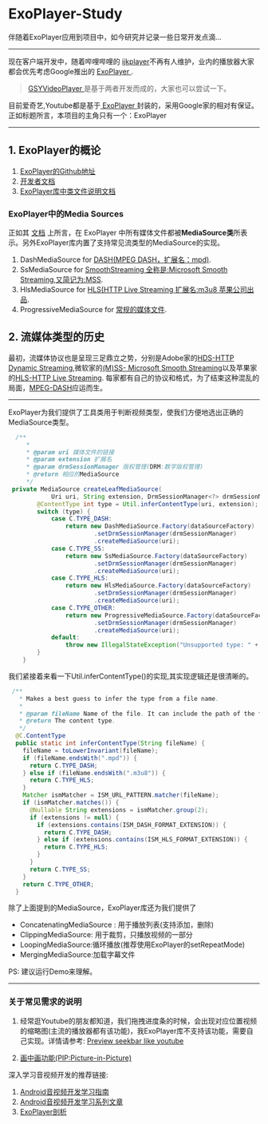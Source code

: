 <!--
 * @Author: BertKing
 * @version: 
 * @Date: 2020-09-02 20:26:00
 * @LastEditors: BertKing
 * @LastEditTime: 2020-09-03 15:12:56
 * @FilePath: /ExoPlayer-Study/README.md
 * @Description: 
-->
# ExoPlayer-Study
伴随着ExoPlayer应用到项目中，如今研究并记录一些日常开发点滴...

---
现在客户端开发中，随着哔哩哔哩的 [ijkplayer](https://github.com/bilibili/ijkplayer)不再有人维护，业内的播放器大家都会优先考虑Google推出的 [ ExoPlayer ](https://github.com/google/ExoPlayer).
> [GSYVideoPlayer
](https://github.com/CarGuo/GSYVideoPlayer)是基于两者开发而成的，大家也可以尝试一下。



目前爱奇艺,Youtube都是基于[ ExoPlayer ](https://github.com/google/ExoPlayer)封装的，采用Google家的相对有保证。正如标题所言，本项目的主角只有一个：ExoPlayer

---
##  1. ExoPlayer的概论

1. [ExoPlayer的Github地址](https://github.com/google/ExoPlayer)
2. [开发者文档](https://exoplayer.dev/hello-world.html)
3. [ExoPlayer库中类文件说明文档](https://exoplayer.dev/doc/reference/)

### ExoPlayer中的Media Sources
正如其 [文档](https://exoplayer.dev/media-sources.html) 上所言，在 ExoPlayer 中所有媒体文件都被**MediaSource类**所表示。另外ExoPlayer库内置了支持常见流类型的MediaSource的实现。
1. DashMediaSource for [DASH(MPEG DASH，扩展名：mpd)](https://exoplayer.dev/dash.html).
2. SsMediaSource for [SmoothStreaming 全称是:Microsoft Smooth Streaming,又简记为:MSS](https://exoplayer.dev/smoothstreaming.html).
3. HlsMediaSource for [HLS(HTTP Live Streaming 扩展名:m3u8 苹果公司出品](https://exoplayer.dev/hls.html).
4. ProgressiveMediaSource for [常规的媒体文件](https://exoplayer.dev/progressive.html).


## 2. 流媒体类型的历史

最初，流媒体协议也是呈现三足鼎立之势，分别是Adobe家的[HDS-HTTP Dynamic Streaming](https://www.encoding.com/http-dynamic-streaming-hds/),微软家的[(M)SS- Microsoft Smooth Streaming](https://www.encoding.com/microsoft-smooth-streaming-mss/)以及苹果家的[HLS-HTTP Live Streaming](https://www.encoding.com/http-live-streaming-hls/). 每家都有自己的协议和格式，为了结束这种混乱的局面，[MPEG-DASH](https://www.encoding.com/mpeg-dash/)应运而生。


---

ExoPlayer为我们提供了工具类用于判断视频类型，使我们方便地选出正确的MediaSource类型。
```Java
  /**
     * 
     * @param uri 媒体文件的链接
     * @param extension 扩展名
     * @param drmSessionManager 版权管理(DRM:数字版权管理)
     * @return 相应的MediaSource
     */
 private MediaSource createLeafMediaSource(
            Uri uri, String extension, DrmSessionManager<?> drmSessionManager) {
        @ContentType int type = Util.inferContentType(uri, extension);
        switch (type) {
            case C.TYPE_DASH:
                return new DashMediaSource.Factory(dataSourceFactory)
                        .setDrmSessionManager(drmSessionManager)
                        .createMediaSource(uri);
            case C.TYPE_SS:
                return new SsMediaSource.Factory(dataSourceFactory)
                        .setDrmSessionManager(drmSessionManager)
                        .createMediaSource(uri);
            case C.TYPE_HLS:
                return new HlsMediaSource.Factory(dataSourceFactory)
                        .setDrmSessionManager(drmSessionManager)
                        .createMediaSource(uri);
            case C.TYPE_OTHER:
                return new ProgressiveMediaSource.Factory(dataSourceFactory)
                        .setDrmSessionManager(drmSessionManager)
                        .createMediaSource(uri);
            default:
                throw new IllegalStateException("Unsupported type: " + type);
        }
    }
```

我们紧接着来看一下Util.inferContentType()的实现,其实现逻辑还是很清晰的。

```Java
 /**
   * Makes a best guess to infer the type from a file name.
   *
   * @param fileName Name of the file. It can include the path of the file.
   * @return The content type.
   */
  @C.ContentType
  public static int inferContentType(String fileName) {
    fileName = toLowerInvariant(fileName);
    if (fileName.endsWith(".mpd")) {
      return C.TYPE_DASH;
    } else if (fileName.endsWith(".m3u8")) {
      return C.TYPE_HLS;
    }
    Matcher ismMatcher = ISM_URL_PATTERN.matcher(fileName);
    if (ismMatcher.matches()) {
      @Nullable String extensions = ismMatcher.group(2);
      if (extensions != null) {
        if (extensions.contains(ISM_DASH_FORMAT_EXTENSION)) {
          return C.TYPE_DASH;
        } else if (extensions.contains(ISM_HLS_FORMAT_EXTENSION)) {
          return C.TYPE_HLS;
        }
      }
      return C.TYPE_SS;
    }
    return C.TYPE_OTHER;
  }
```



除了上面提到的MediaSource，ExoPlayer库还为我们提供了
* ConcatenatingMediaSource : 用于播放列表(支持添加，删除)
* ClippingMediaSource: 用于裁剪，只播放视频的一部分
* LoopingMediaSource:循环播放(推荐使用ExoPlayer的setRepeatMode)
* MergingMediaSource:加载字幕文件





PS: 建议运行Demo来理解。


---
### 关于常见需求的说明
1. 经常逛Youtube的朋友都知道，我们拖拽进度条的时候，会出现对应位置视频的缩略图(主流的播放器都有该功能)，我ExoPlayer库不支持该功能，需要自己实现。详情请参考: [Preview seekbar like youtube ](https://github.com/google/ExoPlayer/issues/5254)

2. [画中画功能(PIP:Picture-in-Picture)](https://developer.android.com/guide/topics/ui/picture-in-picture#java)




深入学习音视频开发的推荐链接:

1. [Android音视频开发学习指南](https://zhuanlan.zhihu.com/p/28518637)
2. [Android音视频开发学习系列文章](https://juejin.im/post/6844903949451919368)
3. [ExoPlayer剖析](https://www.jianshu.com/p/f506c279e4e5)